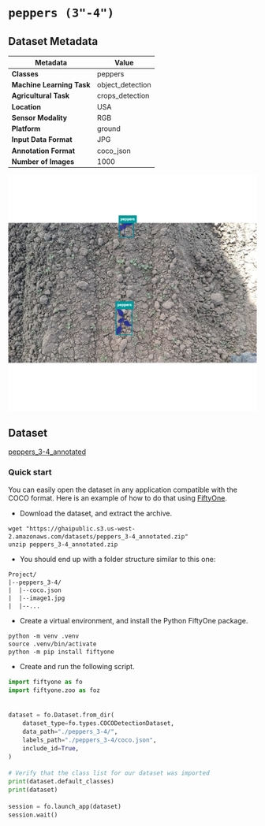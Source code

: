 # `peppers (3"-4")`

## Dataset Metadata

| Metadata | Value |
| --- | --- |
| **Classes** | peppers |
| **Machine Learning Task** | object_detection |
| **Agricultural Task** | crops_detection |
| **Location** | USA |
| **Sensor Modality** | RGB |
| **Platform** | ground |
| **Input Data Format** | JPG |
| **Annotation Format** | coco_json |
| **Number of Images** | 1000 |

![Example Image for peppers](https://github.com/AxisAg/GHAIDatasets/blob/main/datasets/sample/peppers_3-4_sample.png)


## Dataset

[peppers_3-4_annotated](https://ghaipublic.s3.us-west-2.amazonaws.com/datasets/peppers_3-4_annotated.zip)


### Quick start
You can easily open the dataset in any application compatible with the COCO format. Here is an example of how
to do that using [FiftyOne](https://voxel51.com/fiftyone/).

* Download the dataset, and extract the archive.
```shell
wget "https://ghaipublic.s3.us-west-2.amazonaws.com/datasets/peppers_3-4_annotated.zip"
unzip peppers_3-4_annotated.zip
```
* You should end up with a folder structure similar to this one:
```
Project/
|--peppers_3-4/
|  |--coco.json
|  |--image1.jpg
|  |--...
```
* Create a virtual environment, and install the Python FiftyOne package.
```shell
python -m venv .venv
source .venv/bin/activate
python -m pip install fiftyone
```
* Create and run the following script.
```python
import fiftyone as fo
import fiftyone.zoo as foz


dataset = fo.Dataset.from_dir(
    dataset_type=fo.types.COCODetectionDataset,
    data_path="./peppers_3-4/",
    labels_path="./peppers_3-4/coco.json",
    include_id=True,
)

# Verify that the class list for our dataset was imported
print(dataset.default_classes)
print(dataset)

session = fo.launch_app(dataset)
session.wait()
```

